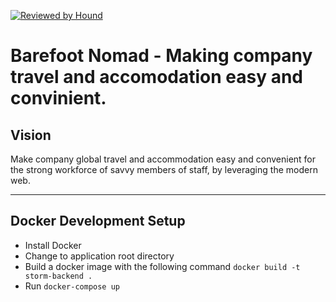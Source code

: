 [![Reviewed by Hound](http://img.shields.io/badge/Reviewed%20By-Hound-%23a874d1)](https://houndci.com)

Barefoot Nomad - Making company travel and accomodation easy and convinient.
=======

## Vision
Make company global travel and accommodation easy and convenient for the strong workforce of savvy members of staff, by leveraging the modern web.

---
## Docker Development Setup

- Install Docker
- Change to application root directory
- Build a docker image with the following command `docker build -t storm-backend .`
- Run `docker-compose up`
